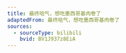 ```yaml
---
title: 最终哈气，想吃墨西哥基肉卷了
adaptedFrom: 最终哈气，想吃墨西哥基肉卷了
sources:
  - sourceType: bilibili
    bvid: BV1J937z8EiA
---
```


